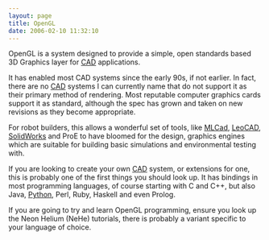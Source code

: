 ```yaml
---
layout: page
title: OpenGL
date: 2006-02-10 11:32:10
---
```

<p>OpenGL is a system designed to provide a simple, open standards based 3D Graphics layer for <a href="/wiki/cad.html" title="Computer Aided Design">CAD</a> applications.
</p>
<p>It has enabled most CAD systems since the early 90s, if not earlier. In fact, there are no <a href="/wiki/cad.html" title="Computer Aided Design">CAD</a> systems I can currently name that do not support it as their primary method of rendering. Most reputable computer graphics cards support it as standard, although the spec has grown and taken on new revisions as they become appropriate.
</p>
<p>For robot builders, this allows a wonderful set of tools, like <a href="/wiki/mlcad.html" title="MLCad">MLCad</a>, <a href="/wiki/leocad.html" title="The Open Source Lego CAD System">LeoCAD</a>, <a href="/wiki/solidworks.html" title="A 3D Solid Modelling System">SolidWorks</a> and ProE to have bloomed for the design, graphics engines which are suitable for building basic simulations and environmental testing with.
</p>
<p>If you are looking to create your own <a href="/wiki/cad.html" title="Computer Aided Design">CAD</a> system, or extensions for one, this is probably one of the first things you should look up. It has bindings in most programming languages, of course starting with C and C++, but also Java, <a href="/wiki/python.html" title="Python">Python</a>, Perl, Ruby, Haskell and even Prolog.
</p>
<p>If you are going to try and learn OpenGL programming, ensure you look up the Neon Helium (NeHe) tutorials, there is probably a variant specific to your language of choice.
</p>
